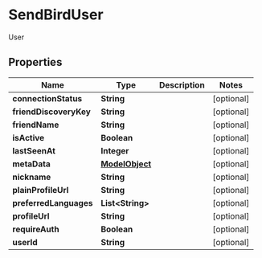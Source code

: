 

# SendBirdUser

User

## Properties

Name | Type | Description | Notes
------------ | ------------- | ------------- | -------------
**connectionStatus** | **String** |  |  [optional]
**friendDiscoveryKey** | **String** |  |  [optional]
**friendName** | **String** |  |  [optional]
**isActive** | **Boolean** |  |  [optional]
**lastSeenAt** | **Integer** |  |  [optional]
**metaData** | [**ModelObject**](ModelObject.md) |  |  [optional]
**nickname** | **String** |  |  [optional]
**plainProfileUrl** | **String** |  |  [optional]
**preferredLanguages** | **List&lt;String&gt;** |  |  [optional]
**profileUrl** | **String** |  |  [optional]
**requireAuth** | **Boolean** |  |  [optional]
**userId** | **String** |  |  [optional]



